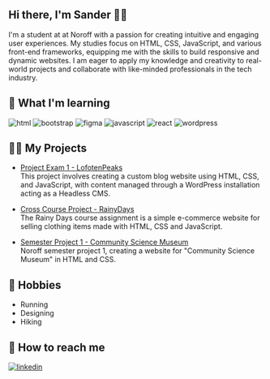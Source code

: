 ## Hi there, I'm Sander 👋🏼
I'm a student at at Noroff with a passion for creating intuitive and engaging user experiences. My studies focus on HTML, CSS, JavaScript, and various front-end frameworks, equipping me with the skills to build responsive and dynamic websites. I am eager to apply my knowledge and creativity to real-world projects and collaborate with like-minded professionals in the tech industry.

## 🌱 What I'm learning
  <img src="https://img.shields.io/badge/HTML5-E34F26.svg?style=for-the-badge&logo=HTML5&logoColor=white" alt="html"> 
  <img src="https://img.shields.io/badge/Bootstrap-7952B3.svg?style=for-the-badge&logo=Bootstrap&logoColor=white" alt="bootstrap"> 
  <img src="https://img.shields.io/badge/Figma-F24E1E.svg?style=for-the-badge&logo=Figma&logoColor=white" alt="figma"> 
  <img src="https://img.shields.io/badge/JavaScript-F7DF1E.svg?style=for-the-badge&logo=JavaScript&logoColor=black" alt="javascript">
  <img src="https://img.shields.io/badge/React-61DAFB.svg?style=for-the-badge&logo=React&logoColor=black" alt="react">
  <img src="https://img.shields.io/badge/WordPress-21759B.svg?style=for-the-badge&logo=WordPress&logoColor=white" alt="wordpress"> 

## 🧗🏼 My Projects
- [Project Exam 1 - LofotenPeaks](https://github.com/Noroff-FEU-Assignments/project-exam-1-SanderNilsen)
<br>This project involves creating a custom blog website using HTML, CSS, and JavaScript, with content managed through a WordPress installation acting as a Headless CMS.

- [Cross Course Project - RainyDays](https://github.com/SanderNilsen/RainyDays)
<br>The Rainy Days course assignment is a simple e-commerce website for selling clothing items made with HTML, CSS and JavaScript.

- [Semester Project 1 - Community Science Museum](https://github.com/SanderNilsen/Semester-Project-1)
<br>Noroff semester project 1, creating a website for "Community Science Museum" in HTML and CSS.

## 🥾 Hobbies
- Running
- Designing
- Hiking

## 🦉 How to reach me
<a href="https://www.linkedin.com/in/sandernilsen/">
  <img src="https://img.shields.io/badge/LinkedIn-0A66C2.svg?style=for-the-badge&logo=LinkedIn&logoColor=white" alt="linkedin"> 
</a>
